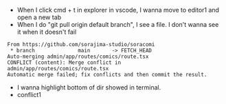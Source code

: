 - When I click cmd + t in explorer in vscode, I wanna move to editor1 and open a new tab
- When I do "git pull origin default branch", I see a file. I don't wanna see it when it doesn't fail
```
From https://github.com/sorajima-studio/soracomi
 * branch              main       -> FETCH_HEAD
Auto-merging admin/app/routes/comics/route.tsx
CONFLICT (content): Merge conflict in admin/app/routes/comics/route.tsx
Automatic merge failed; fix conflicts and then commit the result.
```
- I wanna highlight bottom of dir showed in terminal.
- conflict1
